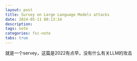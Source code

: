 ```yaml
---
layout: post
title: Survey on Large Language Models attacks
date: 2024-05-11 00:13:14
description: 
tags: note
categories: fsc-note
tabs: true
---
```


就是一个servey，这篇是2022有点早，没有什么有关LLM的攻击
